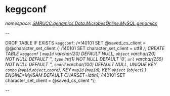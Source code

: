 ﻿# keggconf
_namespace: [SMRUCC.genomics.Data.MicrobesOnline.MySQL.genomics](./index.md)_

--
 
 DROP TABLE IF EXISTS `keggconf`;
 /*!40101 SET @saved_cs_client = @@character_set_client */;
 /*!40101 SET character_set_client = utf8 */;
 CREATE TABLE `keggconf` (
 `mapId` varchar(20) DEFAULT NULL,
 `object` varchar(20) NOT NULL DEFAULT '',
 `type` int(1) NOT NULL DEFAULT '0',
 `url` varchar(255) NOT NULL DEFAULT '',
 `coord` varchar(100) DEFAULT NULL,
 UNIQUE KEY `combo` (`mapId`,`object`,`coord`),
 KEY `mapId` (`mapId`),
 KEY `object` (`object`)
 ) ENGINE=MyISAM DEFAULT CHARSET=latin1;
 /*!40101 SET character_set_client = @saved_cs_client */;
 
 --




